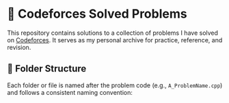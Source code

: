 # 🚀 Codeforces Solved Problems

This repository contains solutions to a collection of problems I have solved on [Codeforces](https://codeforces.com/). It serves as my personal archive for practice, reference, and revision.

## 📁 Folder Structure

Each folder or file is named after the problem code (e.g., `A_ProblemName.cpp`) and follows a consistent naming convention:

